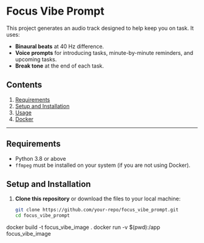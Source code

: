 # Focus Vibe Prompt

This project generates an audio track designed to help keep you on task. It uses:

- **Binaural beats** at 40 Hz difference.
- **Voice prompts** for introducing tasks, minute-by-minute reminders, and upcoming tasks.
- **Break tone** at the end of each task.

## Contents

1. [Requirements](#requirements)
2. [Setup and Installation](#setup-and-installation)
3. [Usage](#usage)
4. [Docker](#docker)

---

## Requirements

- Python 3.8 or above
- `ffmpeg` must be installed on your system (if you are not using Docker).

## Setup and Installation

1. **Clone this repository** or download the files to your local machine:
   ```bash
   git clone https://github.com/your-repo/focus_vibe_prompt.git
   cd focus_vibe_prompt
   ```

docker build -t focus_vibe_image .
docker run -v $(pwd):/app focus_vibe_image
